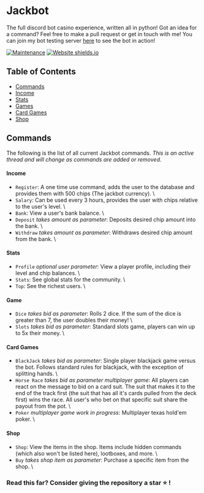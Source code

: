 # Jackbot
The full discord bot casino experience, written all in python! Got an idea for a command? Feel free to make a pull request or get in touch with me! You can join my bot testing server [here](https://discord.gg/EFZk2TytZk) to see the bot in action! 

[![Maintenance](https://img.shields.io/badge/maintained-yes-green.svg)]() [![Website shields.io](https://img.shields.io/badge/Bot%20Status-Down-red)]()

## Table of Contents
- [Commands](#commands)
 - [Income](#income)
 - [Stats](#stats)
 - [Games](#stats)
 - [Card Games](#card-games)
 - [Shop](#shop)

## Commands
The following is the list of all current Jackbot commands. *This is an active thread and will change as commands are added or removed.*
#### Income
- `Register`: A one time use command, adds the user to the database and provides them with 500 chips (The jackbot currency). \
- `Salary`: Can be used every 3 hours, provides the user with chips relative to the user's level. \
- `Bank`: View a user's bank balance. \
- `Deposit` *takes amount as parameter*: Deposits desired chip amount into the bank. \
- `Withdraw` *takes amount as parameter*: Withdraws desired chip amount from the bank. \

#### Stats
- `Profile` *optional user parameter*: View a player profile, including their level and chip balances. \
- `Stats`: See global stats for the community. \
- `Top`: See the richest users. \

#### Game
- `Dice` *takes bid as parameter*: Rolls 2 dice. If the sum of the dice is greater than 7, the user doubles their money! \
- `Slots` *takes bid as parameter*: Standard slots game, players can win up to 5x their money. \

#### Card Games
- `BlackJack` *takes bid as parameter*: Single player blackjack game versus the bot. Follows standard rules for blackjack, with the exception of splitting hands. \
- `Horse Race` *takes bid as parameter* *multiplayer game*: All players can react on the message to bid on a card suit. The suit that makes it to the end of the track first (the suit that has all it's cards pulled from the deck first) wins the race. All user's who bet on that specific suit share the payout from the pot. \
- `Poker` *multiplayer game* *work in progress*: Multiplayer texas hold'em poker. \

#### Shop
- `Shop`: View the items in the shop. Items include hidden commands (which also won't be listed here), lootboxes, and more. \
- `Buy` *takes shop item as parameter*: Purchase a specific item from the shop. \


### Read this far? Consider giving the repository a star ⭐ !
